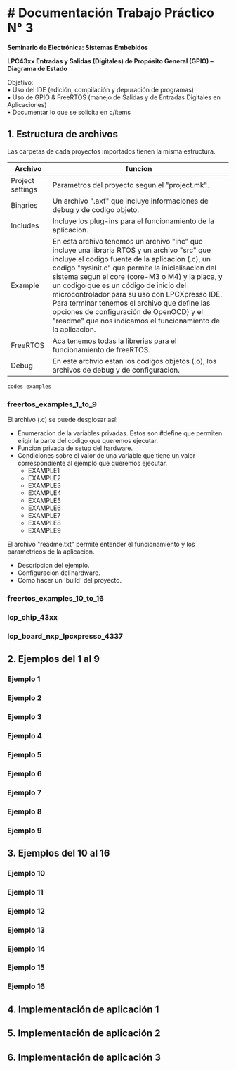 # # Documentación Trabajo Práctico N° 3

**Seminario de Electrónica: Sistemas Embebidos**

**LPC43xx Entradas y Salidas (Digitales) de Propósito General (GPIO) – Diagrama de Estado**

Objetivo:  
• Uso del IDE (edición, compilación y depuración de programas)  
• Uso de GPIO & FreeRTOS (manejo de Salidas y de Entradas Digitales en Aplicaciones)  
• Documentar lo que se solicita en c/ítems

## 1. Estructura de archivos

Las carpetas de cada proyectos importados tienen la misma estructura.

| Archivo | funcion |
| ----- | ---- |
| Project settings | Parametros del proyecto segun el "project.mk". |
| Binaries |  Un archivo ".axf" que incluye informaciones de debug y de codigo objeto. |
| Includes | Incluye los plug-ins para el funcionamiento de la aplicacion.  |
| Example |  En esta archivo tenemos un archivo "inc" que incluye una libraria RTOS y un archivo "src" que incluye el codigo fuente de la aplicacion (.c), un codigo "sysinit.c" que permite la inicialisacion del sistema segun el core (core-M3 o M4) y la placa, y un codigo que es un código de inicio del microcontrolador para su uso con LPCXpresso IDE. Para terminar tenemos el archivo que define las opciones de configuración de OpenOCD) y el "readme" que nos indicamos el funcionamiento de la aplicacion.|
| FreeRTOS |  Aca tenemos todas la librerias para el funcionamiento de freeRTOS. |
| Debug |  En este archvio estan los codigos objetos (.o), los archivos de debug y de configuracion. |

```
codes examples
```

### freertos_examples_1_to_9

El archivo (.c) se puede desglosar así:
* Enumeracion de la variables privadas. Estos son #define que permiten eligir la parte del codigo que queremos ejecutar.
* Funcion privada de setup del hardware.
* Condiciones sobre el valor de una variable que tiene un valor correspondiente al ejemplo que queremos ejecutar.
	* EXAMPLE1
	* EXAMPLE2
	* EXAMPLE3
	* EXAMPLE4
	* EXAMPLE5
	* EXAMPLE6
	* EXAMPLE7
	* EXAMPLE8
	* EXAMPLE9
	
El archivo "readme.txt" permite entender el funcionamiento y los parametricos de la aplicacion.
* Descripcion del ejemplo.
* Configuracion del hardware.
* Como hacer un 'build' del proyecto.

### freertos_examples_10_to_16


### lcp_chip_43xx

### lcp_board_nxp_lpcxpresso_4337


## 2. Ejemplos del 1 al 9

### Ejemplo 1



### Ejemplo 2


### Ejemplo 3


### Ejemplo 4


### Ejemplo 5


### Ejemplo 6


### Ejemplo 7


### Ejemplo 8


### Ejemplo 9


## 3. Ejemplos del 10 al 16

### Ejemplo 10


### Ejemplo 11


### Ejemplo 12


### Ejemplo 13


### Ejemplo 14


### Ejemplo 15


### Ejemplo 16


## 4. Implementación de aplicación 1



## 5. Implementación de aplicación 2



## 6. Implementación de aplicación 3
